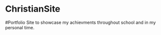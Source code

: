 # ChristianSite
#Portfolio Site to showcase my achievments throughout school and in my personal time.

